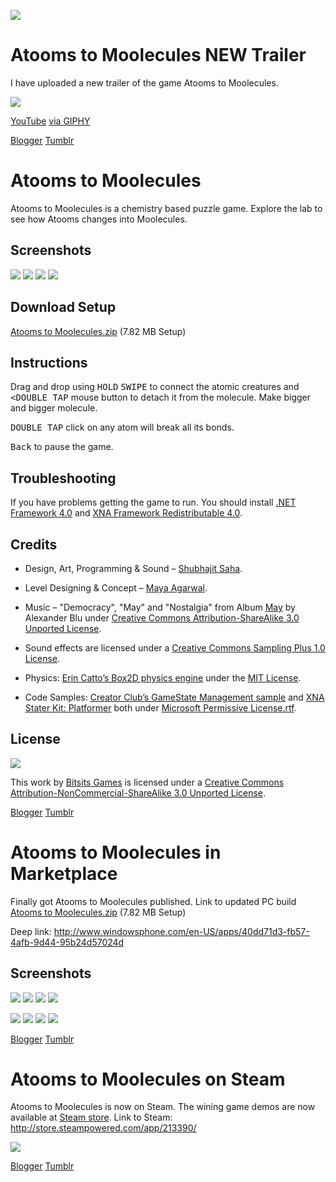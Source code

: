 ![](https://github.com/Bitsits/Atooms-to-Moolecules-Assets/raw/master/Windows%20Phone%20App/Atooms%20to%20Moolecules%20Mobile%20Small.png)

Atooms to Moolecules NEW Trailer
===
I have uploaded a new trailer of the game Atooms to Moolecules. 

[![](https://github.com/Bitsits/Atooms-to-Moolecules-WP7-video/raw/master/W63ukWu7KMIOXSdQcT.gif)][video]

[YouTube][video]
[via GIPHY](https://giphy.com/gifs/W63ukWu7KMIOXSdQcT)

[video]: https://youtu.be/Ddb_WVZlkZE

[Blogger](https://bitsits.blogspot.com/2011/02/atooms-to-moolecule-new-trailer.html)
[Tumblr](https://bitsits.tumblr.com/post/96208545280/atooms-to-moolecules-new-trailer)

Atooms to Moolecules
===
Atooms to Moolecules is a chemistry based puzzle game. Explore the lab to see how Atooms changes into Moolecules.

Screenshots
---
![](https://github.com/Bitsits/Atooms-to-Moolecules-Assets/raw/master/Blog/Atooms%20to%20Moolecules1.PNG)
![](https://github.com/Bitsits/Atooms-to-Moolecules-Assets/raw/master/Blog/Atooms%20to%20Moolecules2.png)
![](https://github.com/Bitsits/Atooms-to-Moolecules-Assets/raw/master/Blog/Atooms%20to%20Moolecules3.png)
![](https://github.com/Bitsits/Atooms-to-Moolecules-Assets/raw/master/Blog/Atooms%20to%20Moolecules4.png)

Download Setup
---
[Atooms to Moolecules.zip][zip] (7.82 MB Setup)

Instructions
---
Drag and drop using <kbd>HOLD</kbd> <kbd>SWIPE</kbd> to connect the atomic creatures and <kbd><DOUBLE TAP</kbd> mouse button to detach it from the molecule. Make bigger and bigger molecule.

<kbd>DOUBLE TAP</kbd> click on any atom will break all its bonds.

<kbd>Back</kbd> to pause the game.

Troubleshooting
---
If you have problems getting the game to run. You should install [.NET Framework 4.0] and [XNA Framework Redistributable 4.0].

Credits
---
- Design, Art, Programming & Sound – [Shubhajit Saha].

- Level Designing & Concept – [Maya Agarwal]. 

- Music – "Democracy", "May" and "Nostalgia" from Album [May](http://www.jamendo.com/en/album/149) by Alexander Blu under [Creative Commons Attribution-ShareAlike 3.0 Unported License].

- Sound effects are licensed under a [Creative Commons Sampling Plus 1.0 License].

- Physics: [Erin Catto’s Box2D physics engine](http://www.box2d.org/) under the [MIT License].

- Code Samples: [Creator Club’s GameState Management sample] and [XNA Stater Kit: Platformer] both under [Microsoft Permissive License.rtf].

License
---
![](https://github.com/Bitsits/Atooms-to-Moolecules-Assets/raw/master/Blog/cc.PNG)

This work by [Bitsits Games] is licensed under a [Creative Commons Attribution-NonCommercial-ShareAlike 3.0 Unported License].


[.NET Framework 4.0]: http://www.microsoft.com/en-in/download/details.aspx?id=17718
[XNA Framework Redistributable 4.0]: http://www.microsoft.com/en-in/download/details.aspx?id=20914

[Creator Club’s GameState Management sample]: http://creators.xna.com/en-US/samples/gamestatemanagement
[XNA Stater Kit: Platformer]: http://msdn.microsoft.com/en-us/library/dd254918.aspx
[Microsoft Permissive License.rtf]: http://creators.xna.com/downloads/?id=15

[MIT License]: http://www.opensource.org/licenses/mit-license.php
[Creative Commons Sampling Plus 1.0 License]: http://creativecommons.org/licenses/sampling+/1.0/
[Creative Commons Attribution-ShareAlike 3.0 Unported License]: http://creativecommons.org/licenses/by-sa/3.0/
[Creative Commons Attribution-NonCommercial-ShareAlike 3.0 Unported License]: http://creativecommons.org/licenses/by-nc-sa/3.0/

[Bitsits Games]: https://bitsits.blogspot.com
[Shubhajit Saha]: https://suvozit.blogspot.com
[Maya Agarwal]: https://mayaagarwal.blogspot.com

[zip]: https://github.com/Bitsits/Atooms-to-Moolecules/raw/master/Windows%20Phone%20App/Atooms%20to%20Moolecules.zip

[Blogger](https://bitsits.blogspot.com/2011/02/atooms-to-moolecule.html)
[Tumblr](https://bitsits.tumblr.com/post/96208273420/atooms-to-moolecules-atooms-to-moolecules-is-a)

Atooms to Moolecules in Marketplace
===
Finally got Atooms to Moolecules published.
Link to updated PC build [Atooms to Moolecules.zip][zip] (7.82 MB Setup)

Deep link: http://www.windowsphone.com/en-US/apps/40dd71d3-fb57-4afb-9d44-95b24d57024d

Screenshots
---
![](https://github.com/Bitsits/Atooms-to-Moolecules-Assets/raw/master/Windows%20Phone%20App/Atooms%20to%20Moolecules%20Screenshot%201.png)
![](https://github.com/Bitsits/Atooms-to-Moolecules-Assets/raw/master/Windows%20Phone%20App/Atooms%20to%20Moolecules%20Screenshot%202.png)
![](https://github.com/Bitsits/Atooms-to-Moolecules-Assets/raw/master/Windows%20Phone%20App/Atooms%20to%20Moolecules%20Screenshot%203.png)
![](https://github.com/Bitsits/Atooms-to-Moolecules-Assets/raw/master/Windows%20Phone%20App/Atooms%20to%20Moolecules%20Screenshot%204.png)

![](https://github.com/Bitsits/Atooms-to-Moolecules-Assets/raw/master/Windows%20Phone%20App/Atooms%20to%20Moolecules%20Screenshot%205.png)
![](https://github.com/Bitsits/Atooms-to-Moolecules-Assets/raw/master/Windows%20Phone%20App/Atooms%20to%20Moolecules%20Screenshot%206.png)
![](https://github.com/Bitsits/Atooms-to-Moolecules-Assets/raw/master/Windows%20Phone%20App/Atooms%20to%20Moolecules%20Screenshot%207.png)
![](https://github.com/Bitsits/Atooms-to-Moolecules-Assets/raw/master/Windows%20Phone%20App/Atooms%20to%20Moolecules%20Screenshot%208.png)

[Blogger](https://bitsits.blogspot.com/2011/10/atooms-to-moolecule-in-marketplace.html)
[Tumblr](https://bitsits.tumblr.com/post/96212942240/atooms-to-moolecules-in-marketplace-finally-got)

Atooms to Moolecules on Steam
===
Atooms to Moolecules is now on Steam. The wining game demos are now available at [Steam store].
Link to Steam: http://store.steampowered.com/app/213390/

![](https://github.com/Bitsits/Atooms-to-Moolecules-Assets/raw/master/Blog/steam%20store.png)

[Steam store]: http://store.steampowered.com/sale/levelup

[Blogger](https://bitsits.blogspot.com/2012/06/atooms-to-moolecules-on-steam.html)
[Tumblr](https://bitsits.tumblr.com/post/96214659930/atooms-to-moolecules-on-steam-atooms-to)
